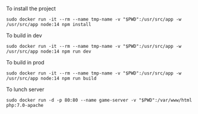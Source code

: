 To install the project

```sudo docker run -it --rm --name tmp-name -v "$PWD":/usr/src/app -w /usr/src/app node:14 npm install```

To build in dev

```sudo docker run -it --rm --name tmp-name -v "$PWD":/usr/src/app -w /usr/src/app node:14 npm run dev```

To build in prod

```sudo docker run -it --rm --name tmp-name -v "$PWD":/usr/src/app -w /usr/src/app node:14 npm run build```

To lunch server

```sudo docker run -d -p 80:80 --name game-server -v "$PWD":/var/www/html php:7.0-apache```
